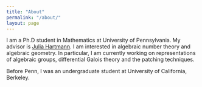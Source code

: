 ```yaml
---
title: "About"
permalink: "/about/"
layout: page
---
```


I am a Ph.D student in Mathematics at University of Pennsylvania. My advisor is [Julia Hartmann](https://www2.math.upenn.edu/~hartmann/). I am interested in algebraic number theory and algebraic geometry. In particular, I am currently working on representations of algebraic groups, differential Galois theory and the patching techniques.

Before Penn, I was an undergraduate student at University of California, Berkeley. 


